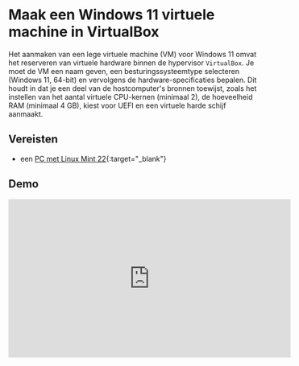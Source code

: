 # Maak een Windows 11 virtuele machine in VirtualBox

Het aanmaken van een lege virtuele machine (VM) voor Windows 11 omvat het reserveren van virtuele hardware binnen de hypervisor `VirtualBox`. Je moet de VM een naam geven, een besturingssysteemtype selecteren (Windows 11, 64-bit) en vervolgens de hardware-specificaties bepalen. Dit houdt in dat je een deel van de hostcomputer's bronnen toewijst, zoals het instellen van het aantal virtuele CPU-kernen (minimaal 2), de hoeveelheid RAM (minimaal 4 GB), kiest voor UEFI en een virtuele harde schijf aanmaakt.

## Vereisten
- een [PC met Linux Mint 22](../../tutorials/setup-windows11-linuxmint22-dual-boot-uefi/index.md ){:target="_blank"}

## Demo
<iframe width="560" height="315" src="https://www.youtube.com/embed/lDFiXyw55W4?autoplay=0&loop=0&mute=0" title="YouTube video player" frameborder="0" allow="accelerometer; autoplay; clipboard-write; encrypted-media; gyroscope; picture-in-picture; web-share" referrerpolicy="strict-origin-when-cross-origin" allowfullscreen></iframe>